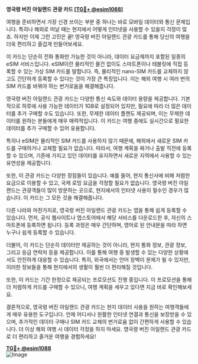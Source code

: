 **영국령 버진 아일랜드 관광 카드 [[TG💪+ @esim1088](https://t.me/s/esim1088)]**

여행을 준비하면서 가장 신경 쓰이는 부분 중 하나는 바로 모바일 데이터와 통신 문제입니다. 특히나 해외로 떠날 때는 현지에서 어떻게 인터넷을 사용할 수 있을지 걱정이 많죠. 하지만 이제 그런 고민은 끝! 영국령 버진 아일랜드 관광 카드를 통해 당신의 여행을 더욱 편리하고 즐겁게 만들어보세요.

이 카드는 단순히 전화 통화만 가능한 것이 아니라, 데이터 요금제까지 포함된 일종의 eSIM 서비스입니다. eSIM이란 물리적인 물건 없이도 스마트폰이나 태블릿에 직접 등록할 수 있는 가상 SIM 카드를 말합니다. 즉, 물리적인 nano-SIM 카드를 교체하지 않고도 간단하게 등록할 수 있다는 것이 가장 큰 특징입니다. 이는 해외 여행 시 여러 번의 SIM 카드를 바꿔야 하는 번거로움을 해결해줍니다.

영국령 버진 아일랜드 관광 카드는 다양한 통신 속도와 데이터 용량을 제공합니다. 기본적으로 하루에 사용 가능한 데이터가 1GB로 설정되어 있지만, 필요에 따라 더 많은 데이터를 추가 구매할 수도 있습니다. 또한, 무제한 데이터 플랜도 제공되며, 이는 무제한 데이터를 원하는 분들에게 매우 매력적입니다. 이 카드는 여행 중에도 실시간으로 필요한 데이터를 추가 구매할 수 있어 유용합니다.

특히나 eSIM은 물리적인 SIM 카드를 사용하지 않기 때문에, 해외에서 새로운 SIM 카드를 구매하거나 교체할 필요가 없습니다. 따라서, 여행 계획을 짜거나 출발 직전에 등록할 수 있으며, 기존에 가지고 있던 데이터를 유지하면서 새로운 지역에서 사용할 수 있는 유연성을 제공합니다.

또한, 이 관광 카드는 다양한 장점들이 있습니다. 예를 들어, 현지 통신사에 비해 저렴한 요금으로 이용할 수 있고, 국제 로밍 요금을 걱정할 필요가 없습니다. 영국령 버진 아일랜드는 관광객들이 많이 방문하는 곳으로, 현지에서의 인터넷 사용이 필수인 경우가 많습니다. 이 카드는 그 모든 것을 해결해줍니다.

다른 나라와 마찬가지로, 영국령 버진 아일랜드 관광 카드는 앱을 통해 쉽게 등록할 수 있습니다. 먼저, 공식 웹사이트나 앱스토어에서 해당 서비스를 다운로드한 후, 자신의 스마트폰에 등록하면 됩니다. 등록 과정은 매우 간단하며, 영어로 된 안내문을 따라 하면 누구나 쉽게 등록할 수 있습니다.

더불어, 이 카드는 단순히 데이터만 제공하는 것이 아니라, 현지 통화 정보, 관광 정보, 그리고 응급 연락처 등을 제공합니다. 이를 통해 여행 중 발생할 수 있는 다양한 상황에서도 안전하게 대응할 수 있습니다. 특히, 외국에서는 언어 장벽이 문제가 될 수 있지만, 이러한 정보들을 통해 현지에서의 생활이 훨씬 더 편리해질 것입니다.

또한, 이 카드는 기간 한정으로 제공되는 프로모션도 진행 중입니다. 이 프로모션을 통해 더 저렴하게 카드를 구매할 수 있으니, 여행 계획을 세우고 있다면 지금 바로 확인해보세요.

결론적으로, 영국령 버진 아일랜드 관광 카드는 현지 데이터 사용을 원하는 여행객들에게 매우 유용한 도구입니다. 언제 어디서나 원활한 인터넷 연결과 통신을 보장받을 수 있으며, 추가적인 데이터 구매나 SIM 카드 교체의 번거로움 없이 간편하게 사용할 수 있습니다. 더 이상 해외 여행 시 데이터 걱정을 하지 마세요. 영국령 버진 아일랜드 관광 카드로 더 편리하고 즐거운 여행을 경험하세요!

**[TG💪+ @esim1088](https://t.me/s/esim1088)**  
![Image](https://i.postimg.cc/Y0z9fWf4/image.png)